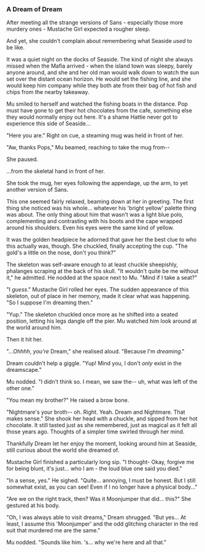 ### A Dream of Dream

After meeting all the strange versions of Sans - especially those more murdery ones - Mustache Girl expected a rougher sleep.

And yet, she couldn't complain about remembering what Seaside *used* to be like. 

It was a quiet night on the docks of Seaside. The kind of night she always missed when the Mafia arrived - when the island town was sleepy, barely anyone around, and she and her old man would walk down to watch the sun set over the distant ocean horizon. He would set the fishing line, and she would keep him company while they both ate from their bag of hot fish and chips from the nearby takeaway.

Mu smiled to herself and watched the fishing boats in the distance. Pop must have gone to get their hot chocolates from the cafe, something else they would normally enjoy out here. It's a shame Hattie never got to experience this side of Seaside...

"Here you are." Right on cue, a steaming mug was held in front of her.

"Aw, thanks Pops," Mu beamed, reaching to take the mug from--

She paused.

...from the skeletal hand in front of her.

She took the mug, her eyes following the appendage, up the arm, to yet another version of Sans.

This one seemed fairly relaxed, beaming down at her in greeting. The first thing she noticed was his whole... whatever his 'bright yellow' palette thing was about. The only thing about him that wasn't was a light blue polo, complementing and contrasting with his boots and the cape wrapped around his shoulders. Even his eyes were the same kind of yellow.

It was the golden headpiece he adorned that gave her the best clue to who this actually was, though. She chuckled, finally accepting the cup. "The gold's a little on the nose, don't you think?"

The skeleton was self-aware enough to at least chuckle sheepishly, phalanges scraping at the back of his skull. "It wouldn't quite be me without it," he admitted. He nodded at the space next to Mu. "Mind if I take a seat?"

"I *guess*." Mustache Girl rolled her eyes. The sudden appearance of this skeleton, out of place in her memory, made it clear what was happening. "So I suppose I'm dreaming then."

"Yup." The skeleton chuckled once more as he shifted into a seated position, letting his legs dangle off the pier. Mu watched him look around at the world around him.

Then it hit her.

"...*Ohhhh*, *you're* Dream," she realised aloud. "Because I'm *dreaming*."

Dream couldn't help a giggle. "Yup! Mind you, I don't *only* exist in the dreamscape."

Mu nodded. "I didn't think so. I mean, we saw the-- uh, what was left of the other one."

"You mean my brother?" He raised a brow bone.

"Nightmare's your broth-- oh. Right. Yeah. Dream and Nightmare. That makes sense." She shook her head with a chuckle, and sipped from her hot chocolate. It still tasted just as she remembered, just as magical as it felt all those years ago. Thoughts of a simpler time swirled through her mind.

Thankfully Dream let her enjoy the moment, looking around him at Seaside, still curious about the world she dreamed of.

Mustache Girl finished a particularly long sip. "I thought- Okay, forgive me for being blunt, it's just... who I am - the loud blue one said you died."

"In a sense, yes." He sighed. "Quite... annoying, I must be honest. But I still somewhat exist, as you can see! Even if I no longer have a physical body..."

"Are we on the right track, then? Was it Moonjumper that did... this?" She gestured at his body.

"Oh, I was always able to visit dreams," Dream shrugged. "But yes... At least, I assume this 'Moonjumper' and the odd glitching character in the red suit that murdered me are the same."

Mu nodded. "Sounds like him. 's... why we're here and all that."
